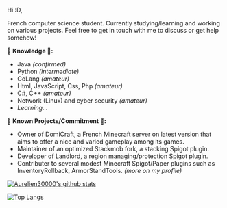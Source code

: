 Hi :D,

French computer science student. Currently studying/learning and working on various projects.
Feel free to get in touch with me to discuss or get help somehow!

**__🌱 Knowledge 🌱:__**
- Java _(confirmed)_
- Python _(intermediate)_
- GoLang _(amateur)_
- Html, JavaScript, Css, Php _(amateur)_
- C#, C++ _(amateur)_
- Network (Linux) and cyber security _(amateur)_
- _Learning..._

**__🔭 Known Projects/Commitment 🔭:__**
- Owner of DomiCraft, a French Minecraft server on latest version that aims to offer a nice and varied gameplay among its games.
- Maintainer of an optimized Stackmob fork, a stacking Spigot plugin.
- Developer of Landlord, a region managing/protection Spigot plugin.
- Contributer to several modest Minecraft Spigot/Paper plugins such as InventoryRollback, ArmorStandTools. _(more on my profile)_


[![Aurelien30000's github stats](https://github-readme-stats.aurelien30000.vercel.app/api?username=Aurelien30000&count_private=true&show_icons=true&theme=tokyonight)](https://github.com/Aurelien30000/github-readme-stats)

[![Top Langs](https://github-readme-stats.aurelien30000.vercel.app/api/top-langs/?username=Aurelien30000&exclude_repo=github-readme-stats&count_private=true&show_icons=true&theme=tokyonight)](https://github.com/Aurelien30000/github-readme-stats)
<!--
**Aurelien30000/Aurelien30000** is a ✨ _special_ ✨ repository because its `README.md` (this file) appears on your GitHub profile.

Here are some ideas to get you started:

- 🔭 I’m currently working on ...
- 🌱 I’m currently learning ...
- 👯 I’m looking to collaborate on ...
- 🤔 I’m looking for help with ...
- 💬 Ask me about ...
- 📫 How to reach me: ...
- 😄 Pronouns: ...
- ⚡ Fun fact: ...
-->
